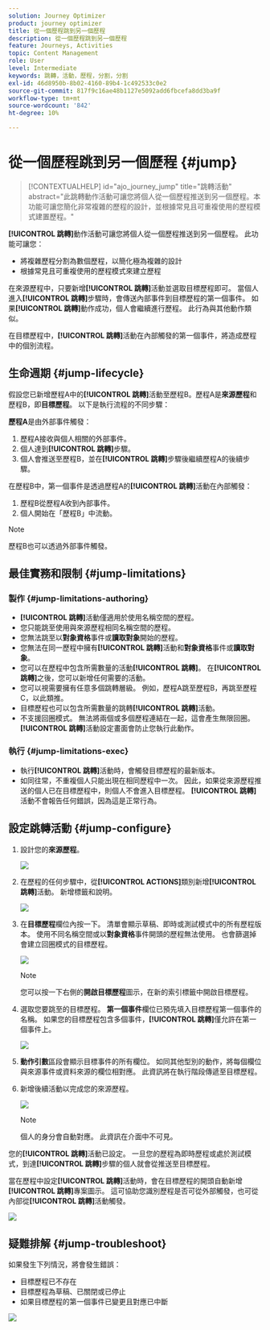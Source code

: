 ```yaml
---
solution: Journey Optimizer
product: journey optimizer
title: 從一個歷程跳到另一個歷程
description: 從一個歷程跳到另一個歷程
feature: Journeys, Activities
topic: Content Management
role: User
level: Intermediate
keywords: 跳轉，活動，歷程，分割，分割
exl-id: 46d8950b-8b02-4160-89b4-1c492533c0e2
source-git-commit: 817f9c16ae48b1127e5092add6fbcefa8dd3ba9f
workflow-type: tm+mt
source-wordcount: '842'
ht-degree: 10%

---
```


# 從一個歷程跳到另一個歷程 {#jump}

>[!CONTEXTUALHELP]
>id="ajo_journey_jump"
>title="跳轉活動"
>abstract="此跳轉動作活動可讓您將個人從一個歷程推送到另一個歷程。本功能可讓您簡化非常複雜的歷程的設計，並根據常見且可重複使用的歷程模式建置歷程。"

**[!UICONTROL 跳轉]**&#x200B;動作活動可讓您將個人從一個歷程推送到另一個歷程。 此功能可讓您：

* 將複雜歷程分割為數個歷程，以簡化極為複雜的設計
* 根據常見且可重複使用的歷程模式來建立歷程

在來源歷程中，只要新增&#x200B;**[!UICONTROL 跳轉]**&#x200B;活動並選取目標歷程即可。 當個人進入&#x200B;**[!UICONTROL 跳轉]**&#x200B;步驟時，會傳送內部事件到目標歷程的第一個事件。 如果&#x200B;**[!UICONTROL 跳轉]**&#x200B;動作成功，個人會繼續進行歷程。 此行為與其他動作類似。

在目標歷程中，**[!UICONTROL 跳轉]**&#x200B;活動在內部觸發的第一個事件，將造成歷程中的個別流程。

## 生命週期 {#jump-lifecycle}

假設您已新增歷程A中的&#x200B;**[!UICONTROL 跳轉]**&#x200B;活動至歷程B。歷程A是&#x200B;**來源歷程**&#x200B;和歷程B，即&#x200B;**目標歷程**。
以下是執行流程的不同步驟：

**歷程A**&#x200B;是由外部事件觸發：

1. 歷程A接收與個人相關的外部事件。
1. 個人達到&#x200B;**[!UICONTROL 跳轉]**&#x200B;步驟。
1. 個人會推送至歷程B，並在&#x200B;**[!UICONTROL 跳轉]**&#x200B;步驟後繼續歷程A的後續步驟。

在歷程B中，第一個事件是透過歷程A的&#x200B;**[!UICONTROL 跳轉]**&#x200B;活動在內部觸發：

1. 歷程B從歷程A收到內部事件。
1. 個人開始在「歷程B」中流動。

>[!NOTE]
>
>歷程B也可以透過外部事件觸發。

## 最佳實務和限制 {#jump-limitations}

### 製作 {#jump-limitations-authoring}

* **[!UICONTROL 跳轉]**&#x200B;活動僅適用於使用名稱空間的歷程。
* 您只能跳至使用與來源歷程相同名稱空間的歷程。
* 您無法跳至以&#x200B;**對象資格**&#x200B;事件或&#x200B;**讀取對象**&#x200B;開始的歷程。
* 您無法在同一歷程中擁有&#x200B;**[!UICONTROL 跳轉]**&#x200B;活動和&#x200B;**對象資格**&#x200B;事件或&#x200B;**讀取對象**。
* 您可以在歷程中包含所需數量的活動&#x200B;**[!UICONTROL 跳轉]**。 在&#x200B;**[!UICONTROL 跳轉]**&#x200B;之後，您可以新增任何需要的活動。
* 您可以視需要擁有任意多個跳轉層級。 例如，歷程A跳至歷程B，再跳至歷程C，以此類推。
* 目標歷程也可以包含所需數量的跳轉&#x200B;**[!UICONTROL 跳轉]**&#x200B;活動。
* 不支援回圈模式。 無法將兩個或多個歷程連結在一起，這會產生無限回圈。 **[!UICONTROL 跳轉]**&#x200B;活動設定畫面會防止您執行此動作。

### 執行 {#jump-limitations-exec}

* 執行&#x200B;**[!UICONTROL 跳轉]**&#x200B;活動時，會觸發目標歷程的最新版本。
* 如同往常，不重複個人只能出現在相同歷程中一次。 因此，如果從來源歷程推送的個人已在目標歷程中，則個人不會進入目標歷程。 **[!UICONTROL 跳轉]**&#x200B;活動不會報告任何錯誤，因為這是正常行為。

## 設定跳轉活動 {#jump-configure}

1. 設計您的&#x200B;**來源歷程**。

   ![](assets/jump1.png)

1. 在歷程的任何步驟中，從&#x200B;**[!UICONTROL ACTIONS]**&#x200B;類別新增&#x200B;**[!UICONTROL 跳轉]**&#x200B;活動。 新增標籤和說明。

   ![](assets/jump2.png)

1. 在&#x200B;**目標歷程**&#x200B;欄位內按一下。
清單會顯示草稿、即時或測試模式中的所有歷程版本。 使用不同名稱空間或以&#x200B;**對象資格**&#x200B;事件開頭的歷程無法使用。 也會篩選掉會建立回圈模式的目標歷程。

   ![](assets/jump3.png)

   >[!NOTE]
   >
   >您可以按一下右側的&#x200B;**開啟目標歷程**&#x200B;圖示，在新的索引標籤中開啟目標歷程。

1. 選取您要跳至的目標歷程。
**第一個事件**&#x200B;欄位已預先填入目標歷程第一個事件的名稱。 如果您的目標歷程包含多個事件，**[!UICONTROL 跳轉]**&#x200B;僅允許在第一個事件上。

   ![](assets/jump4.png)

1. **動作引數**&#x200B;區段會顯示目標事件的所有欄位。 如同其他型別的動作，將每個欄位與來源事件或資料來源的欄位相對應。 此資訊將在執行階段傳遞至目標歷程。
1. 新增後續活動以完成您的來源歷程。

   ![](assets/jump5.png)


   >[!NOTE]
   >
   >個人的身分會自動對應。 此資訊在介面中不可見。

您的&#x200B;**[!UICONTROL 跳轉]**&#x200B;活動已設定。 一旦您的歷程為即時歷程或處於測試模式，到達&#x200B;**[!UICONTROL 跳轉]**&#x200B;步驟的個人就會從推送至目標歷程。

當在歷程中設定&#x200B;**[!UICONTROL 跳轉]**&#x200B;活動時，會在目標歷程的開頭自動新增&#x200B;**[!UICONTROL 跳轉]**&#x200B;專案圖示。 這可協助您識別歷程是否可從外部觸發，也可從內部從&#x200B;**[!UICONTROL 跳轉]**&#x200B;活動觸發。

![](assets/jump7.png)

## 疑難排解 {#jump-troubleshoot}

如果發生下列情況，將會發生錯誤：
* 目標歷程已不存在
* 目標歷程為草稿、已關閉或已停止
* 如果目標歷程的第一個事件已變更且對應已中斷

![](assets/jump6.png)
